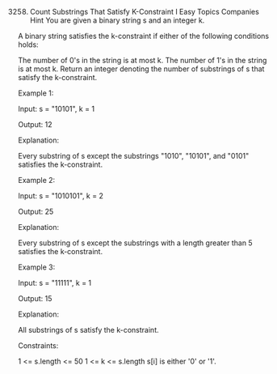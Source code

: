 3258. Count Substrings That Satisfy K-Constraint I
Easy
Topics
Companies
Hint
You are given a binary string s and an integer k.

A binary string satisfies the k-constraint if either of the following conditions holds:

The number of 0's in the string is at most k.
The number of 1's in the string is at most k.
Return an integer denoting the number of 
substrings
 of s that satisfy the k-constraint.

 

Example 1:

Input: s = "10101", k = 1

Output: 12

Explanation:

Every substring of s except the substrings "1010", "10101", and "0101" satisfies the k-constraint.

Example 2:

Input: s = "1010101", k = 2

Output: 25

Explanation:

Every substring of s except the substrings with a length greater than 5 satisfies the k-constraint.

Example 3:

Input: s = "11111", k = 1

Output: 15

Explanation:

All substrings of s satisfy the k-constraint.

 

Constraints:

1 <= s.length <= 50 
1 <= k <= s.length
s[i] is either '0' or '1'.